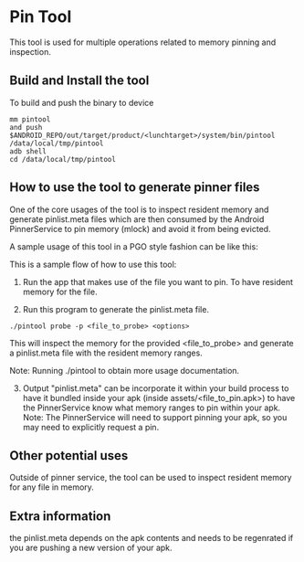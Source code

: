 # Pin Tool

This tool is used for multiple operations related to memory pinning and inspection.

## Build and Install the tool

To build and push the binary to device
```
mm pintool
and push $ANDROID_REPO/out/target/product/<lunchtarget>/system/bin/pintool /data/local/tmp/pintool
adb shell
cd /data/local/tmp/pintool
```

## How to use the tool to generate pinner files

One of the core usages of the tool is to inspect resident memory and
generate pinlist.meta files which are then consumed by the Android PinnerService
to pin memory (mlock) and avoid it from being evicted.

A sample usage of this tool in a PGO style fashion can be like this:


This is a sample flow of how to use this tool:
1. Run the app that makes use of the file you want to pin. To have resident
memory for the file.

2. Run this program to generate the pinlist.meta file.
```
./pintool probe -p <file_to_probe> <options>
```
This will inspect the memory for the provided <file_to_probe> and generate
a pinlist.meta file with the resident memory ranges.

Note: Running ./pintool to obtain more usage documentation.

3. Output "pinlist.meta" can be incorporate it within your build
process to have it bundled inside your apk (inside assets/<file_to_pin.apk>)
to have the PinnerService know what memory ranges to pin within your apk.
Note: The PinnerService will need to support pinning your apk, so you may
need to explicitly request a pin.

## Other potential uses

Outside of pinner service, the tool can be used to inspect resident memory for
any file in memory.

## Extra information

the pinlist.meta depends on the apk contents and needs to be regenrated if
you are pushing a new version of your apk.